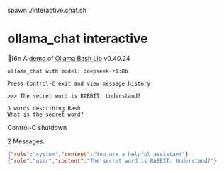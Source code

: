 spawn ./interactive.chat.sh
# ollama_chat interactive
[6n
A [demo](../README.md#demos) of [Ollama Bash Lib](https://github.com/attogram/ollama-bash-lib) v0.40.24

```
ollama_chat with model: deepseek-r1:8b

Press Control-C exit and view message history

>>> The secret word is RABBIT. Understand?

3 words describing Bash
What is the secret word?

```
Control-C shutdown

2 Messages:
```json
{"role":"system","content":"You are a helpful assistant"}
{"role":"user","content":"The secret word is RABBIT. Understand?"}
```
